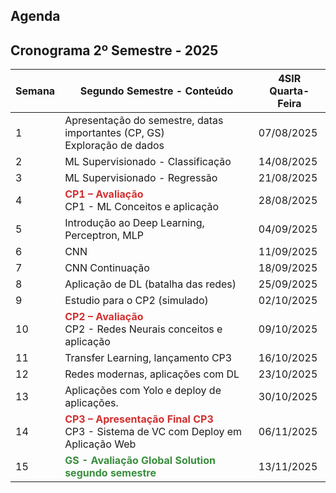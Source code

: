 ## Agenda

## Cronograma 2º Semestre - 2025

| Semana    | Segundo Semestre - Conteúdo                                       | 4SIR<br>Quarta-Feira  |
| --------- | ----------------------------------------------------------------- | ------------ |
| 1  | Apresentação do semestre, datas importantes (CP, GS)<br>Exploração de dados | 07/08/2025   |
| 2  | ML Supervisionado - Classificação                                 | 14/08/2025   |
| 3  | ML Supervisionado - Regressão                                     | 21/08/2025   |
| 4  | <span style="color:#d32f2f"><strong>CP1 – Avaliação</strong></span><br>CP1 - ML Conceitos e aplicação | 28/08/2025   |
| 5  | Introdução ao Deep Learning, Perceptron, MLP                      | 04/09/2025   |
| 6  | CNN                                                               | 11/09/2025   |
| 7  | CNN Continuação                                                   | 18/09/2025   |
| 8  | Aplicação de DL (batalha das redes)                               | 25/09/2025   |
| 9  | Estudio para o CP2 (simulado)                                     | 02/10/2025   |
| 10 | 	<span style="color:#d32f2f"><strong>CP2 – Avaliação</strong></span><br>CP2 - Redes Neurais conceitos e aplicação | 09/10/2025   |
| 11 | Transfer Learning, lançamento CP3                                 | 16/10/2025   |
| 12 | Redes modernas, aplicações com DL                                 | 23/10/2025   |
| 13 | Aplicações com Yolo e deploy de aplicações.                       | 30/10/2025   |
| 14 | <span style="color:#d32f2f"><strong>CP3 – Apresentação Final CP3</strong></span><br>CP3 - Sistema de VC com Deploy em Aplicação Web | 06/11/2025   |
| 15 | <span style="color:#388e3c"><strong>GS - Avaliação Global Solution segundo semestre </strong></span> | 13/11/2025   |



<!-- ### 1º Semestre - 2025

| 4SIPF<br>(Segunda) | 4SIPF<br>(Sexta) | 4SIR<br>(Quinta) | LABORATÓRIO               | CONTEÚDO                                                                                        |
| ----------------- | ---------------- | ---------------- | ------------------------- | ----------------------------------------------------------------------------------------------- |
| 10/02/2025      | 14/02/2025      | 13/02/2025      | lab1                      | Aula Magna<br>Apresentação do curso, dinâmica das aulas, datas importantes (CP), lançamento CP1   |
| 17/02/2025      | 21/02/2025      | 20/02/2025      | lab02, lab03              | Processamento de imagem digital. Segmentação por pixel, histograma e equalização de histograma      |
| 24/02/2025      | 28/02/2025      | 27/02/2025      | lab04, lab05              | filtos de convolução, espaço de cores e contorno                                                |
| 03/03/2025      | 07/03/2025      | 06/03/2025      | lab06, la07               | transformada de hough, traking de objetos                                                       |
| 10/03/2025      | 14/03/2025      | 13/03/2025      | lab08, lab09              | Relacionamento e operações entre imagens, FFT                                                   |
| 17/03/2025      | 21/03/2025      | 20/03/2025      | lab10, lab11              | medidas aproximadas, transformada de watershed                                                  |
| 24/03/2025      | 28/03/2025      | 27/03/2025      | avaliação CP1             | AVALIAÇÃO EM AULA CP1<br>CP1 - Sistema de segmentação de objetos                                |
| 31/03/2025      | 04/04/2025      | 03/04/2025      | \--                      | feriado (quinta e sexta) paixão de cristo                                                       |
| 07/04/2025      | 11/04/2025      | 10/04/2025      | lab12, lab13              | template matching, features ORB, SIFT                                                           |
| 14/04/2025      | 18/04/2025      | 17/04/2025      | lab14, lab15              | Haar Cascade, Event Mouse                                                                       |
| 21/04/2025      | 25/04/2025      | 24/04/2025      | lab16, lab17              | Detector dlib, aplicações media pipe                                                            |
| 28/04/2025      | 02/05/2025      | 01/05/2025      | Deep Learing, lab7-IA     | Introdução ao deep learning - MLP                                                               |
| 05/05/2025      | 09/05/2025      | 08/05/2025      | lab8-IA                   | Treinamento de CNN, Aplicações em Redes Neurais pré-treinadas                                   |
| 12/05/2025      | 16/05/2025      | 15/05/2025      | lab9-IA, lab10-IA         | Aplicação de Transfer Learning                                                                  |
| 19/05/2025      | 23/05/2025      | 22/05/2025      | lab9-IA p.2, lab10-IA Simulado GS | Aplicação de redes neurais com transfer learning e libera o simulado da GS                     |
| 26/05/2025      | 30/05/2025      | 29/05/2025      | apresnta mini projeto CP2  | AAVALIAÇÃO EM AULA CP2<br>CP2 - Apresentação Mini-projeto de Visão Computacional                  |
| 02/06/2025      | 06/06/2025      | 05/06/2025      | avaliação GS1             | 02/06 - Inicio Global Solutions                                                                 |




<!-- ### 2 Semestre - 2024

| Data      | 4SIA<br>(Segunta-feira ) | 4SIA<br>(Quarta-feira ) | 4SIR<br>(Quinta-feira) | LABORATÓRIO                   | CONTEÚDO                                                                              |
|-----------|--------------------------|-------------------------|------------------------|-------------------------------|---------------------------------------------------------------------------------------|
| semana 8  | 23/09                    | 25/09                   | 26/09                  |                               | Arduino                                                                               |
| semana 9  | 30/09                    | 02/10                   | 03/10                  |                               | arduino                                                                               |
| semana 10 | 07/10                    | 09/10                   | 10/10                  | CP                            | CP programaçao arduino                                                                |
| semana 11 | 14/10                    | 16/10                   | 17/10                  |                               | IoT                                                                                   |
| semana 12 | 21/10                    | 23/10                   | 24/10                  |                               | 26/10 - NEXT                                                                          |
| semana 13 | 28/10                    | 30/10                   | 31/10                  |                               | IoT                                                                                   |
| semana 14 | 04/11                    | 06/11                   | 07/11                  | CP                            | CP - Sistema IoT                                                                      |
| semana 15 | 11/11                    | 13/11                   | 14/11                  |                               | 11 - GS                                                                               |

 -->

